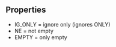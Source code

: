Properties
----------

* IG_ONLY = ignore only (ignores ONLY)
* NE = not empty
* EMPTY = only empty
